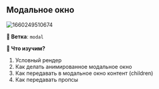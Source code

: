 ## Модальное окно
![1660249510674](https://user-images.githubusercontent.com/12086860/184235807-bfb5d74b-68dc-4903-8b15-e18f6427fcc2.png)

**🌿 Ветка**: `modal`

**👀 Что изучим?**
1. Условный рендер
2. Как делать анимированное модальное окно
3. Как передавать в модальное окно контент (children)
4. Как передавать пропсы
